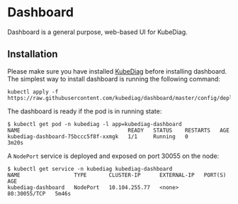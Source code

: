 # Dashboard

Dashboard is a general purpose, web-based UI for KubeDiag.

## Installation

Please make sure you have installed [KubeDiag](https://github.com/kubediag/kubediag) before installing dashboard. The simplest way to install dashboard is running the following command:

```shell
kubectl apply -f https://raw.githubusercontent.com/kubediag/dashboard/master/config/deploy/manifests.yaml
```

The dashboard is ready if the pod is in running state:

```shell
$ kubectl get pod -n kubediag -l app=kubediag-dashboard
NAME                                  READY   STATUS    RESTARTS   AGE
kubediag-dashboard-75bccc5f8f-xxmgk   1/1     Running   0          3m20s
```

A `NodePort` service is deployed and exposed on port 30055 on the node:

```shell
$ kubectl get service -n kubediag kubediag-dashboard
NAME                 TYPE       CLUSTER-IP      EXTERNAL-IP   PORT(S)        AGE
kubediag-dashboard   NodePort   10.104.255.77   <none>        80:30055/TCP   5m46s
```
